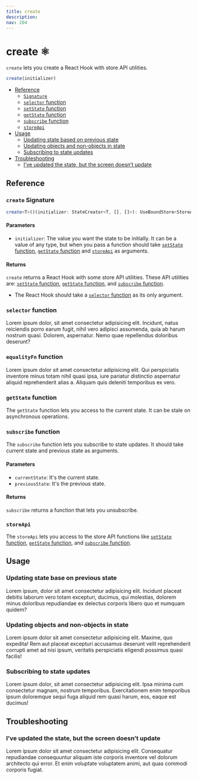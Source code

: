 ```yaml
---
title: create
description:
nav: 204
---
```


# create ⚛️

`create` lets you create a React Hook with store API utilities.

```js
create(initializer)
```

- [Reference](#reference)
  - [`Signature`](#create-signature)
  - [`selector` function](#selector-function)
  - [`setState` function](#setstate-function)
  - [`getState` function](#getstate-function)
  - [`subscribe` function](#subscribe-function)
  - [`storeApi`](#storeapi)
- [Usage](#usage)
  - [Updating state based on previous state](#updating-state-base-on-a-previous-state)
  - [Updating objects and non-objects in state](#updating-objects-and-non-objects-in-state)
  - [Subscribing to state updates](#subscribing-to-state-updates)
- [Troubleshooting](#troubleshooting)
  - [I’ve updated the state, but the screen doesn’t update](#ive-updated-the-state-but-the-screen-doesnt-update)

## Reference

### `create` Signature

```ts
create<T>()(initializer: StateCreator<T, [], []>): UseBoundStore<StoreApi<T>>
```

#### Parameters

- `initializer`: The value you want the state to be initially. It can be a value of any type, but
  when you pass a function should take [`setState` function](#setstate-function),
  [`getState` function](#getstate-function) and [`storeApi`](#storeapi) as arguments.

#### Returns

`create` returns a React Hook with some store API utilities. These API utilities are:
[`setState` function](#setstate-function), [`getState` function](#getstate-function), and
[`subscribe` function](#subscribe-function).

- The React Hook should take a [`selector` function](#selector-function) as its only argument.

### `selector` function

Lorem ipsum dolor, sit amet consectetur adipisicing elit. Incidunt, natus reiciendis porro earum
fugit, nihil vero adipisci assumenda, quia ab harum nostrum quasi. Dolorem, aspernatur. Nemo quae
repellendus doloribus deserunt?

### `equalityFn` function

Lorem ipsum dolor sit amet consectetur adipisicing elit. Qui perspiciatis inventore minus totam
nihil quasi ipsa, iure pariatur distinctio aspernatur aliquid reprehenderit alias a. Aliquam quis
deleniti temporibus ex vero.

### `getState` function

The `getState` function lets you access to the current state. It can be stale on asynchronous
operations.

### `subscribe` function

The `subscribe` function lets you subscribe to state updates. It should take current state and
previous state as arguments.

#### Parameters

- `currentState`: It's the current state.
- `previousState`: It's the previous state.

#### Returns

`subscribe` returns a function that lets you unsubscribe.

### `storeApi`

The `storeApi` lets you access to the store API functions like
[`setState` function](#setstate-function), [`getState` function](#getstate-function), and
[`subscribe` function](#subscribe-function).

## Usage

### Updating state base on previous state

Lorem ipsum, dolor sit amet consectetur adipisicing elit. Incidunt placeat debitis laborum vero
totam excepturi, ducimus, qui molestias, dolorem minus doloribus repudiandae ex delectus corporis
libero quo et numquam quidem?

### Updating objects and non-objects in state

Lorem ipsum dolor sit amet consectetur adipisicing elit. Maxime, quo expedita! Rem aut placeat
excepturi accusamus deserunt velit reprehenderit corrupti amet ad nisi ipsum, veritatis
perspiciatis eligendi possimus quasi facilis!

### Subscribing to state updates

Lorem ipsum dolor, sit amet consectetur adipisicing elit. Ipsa minima cum consectetur magnam,
nostrum temporibus. Exercitationem enim temporibus ipsum doloremque sequi fuga aliquid rem quasi
harum, eos, eaque est ducimus!

## Troubleshooting

### I’ve updated the state, but the screen doesn’t update

Lorem ipsum dolor sit amet consectetur adipisicing elit. Consequatur repudiandae consequuntur
aliquam iste corporis inventore vel dolorum architecto qui error. Et enim voluptate voluptatem
animi, aut quas commodi corporis fugiat.
